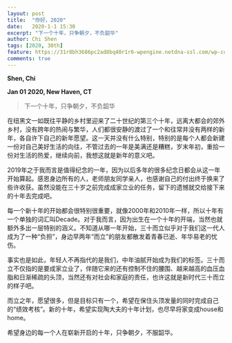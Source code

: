 ```yaml
---
layout: post
title:  "你好，2020"
date:   2020-1-1 15:30
excerpt: "下一个十年，只争朝夕，不负韶华"
author: Chi Shen
tags: [2020, 30th]
feature: https://31r8bh3686pc2ad8bq40r1r6-wpengine.netdna-ssl.com/wp-content/uploads/2019/11/NYE2020.jpg
comments: true
---
```


**Shen, Chi**

**Jan 01 2020, New Haven, CT**

> 下一个十年，只争朝夕，不负韶华

在纽黑文一如既往平静的乡村里迎来了二十世纪的第三个十年，远离大都会的郊外乡村，没有跨年的热闹与繁华，人们都很安静的渡过了一个和往常并没有两样的新年，各自许下自己的新年愿望。这一天并没有什么特别，特别的是每个人都会新建一份对自己美好生活的向往，不管过去的一年是美满还是糟糕，岁末年初，重拾一份对生活的热爱，继续向前，我想这就是新年的意义吧。



2019年之于我而言是值得纪念的一年，因为以后多年的很多纪念日都会从这一年开始算起。感恩身边所有的人，老师朋友同学亲人，也感谢自己的付出终于换来了些许收获。虽然没能在三十岁之前完成成家立业的任务，留下的遗憾就交给接下来的十年去完成吧。



每一个新十年的开始都会很特别很重要，就像2000年和2010年一样，所以十年有一个单独的词汇叫Decade。对于我而言，因为出生在一个十年的开端，当然也就额外多出一层特别的涵义。不知道从哪一年开始，三十而立似乎对于我们这一代人成为了一种“负担”，身边早两年“而立”的朋友都散发着青春已逝、年华易老的忧伤。



事实也是如此，年轻人不再指代的是我们，中年油腻开始成为我们的标签。三十而立不仅指的是要成家立业了，伴随它来的还有控制不住的腰围、越来越高的血压血脂和日渐稀疏的头顶，当然还有对社会和家庭的责任，也许这就是新时代三十而立的样子吧。



而立之年，愿望很多，但是目标只有一个，希望在保住头顶发量的同时完成自己的“绩效考核”。新的十年，希望实现陶大夫的十年计划，也尽早将家变成house和home。



希望身边的每一个人在崭新开启的十年，只争朝夕，不服韶华。



